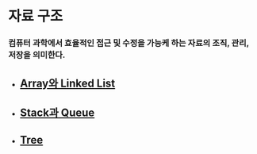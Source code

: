 # 자료 구조
### 컴퓨터 과학에서 효율적인 접근 및 수정을 가능케 하는 자료의 조직, 관리, 저장을 의미한다.

- ## [Array와 Linked List](/ds/array_linkedlist.md)
* ## [Stack과 Queue](/ds/stack_queue.md)
+ ## [Tree](/ds/tree.md)
